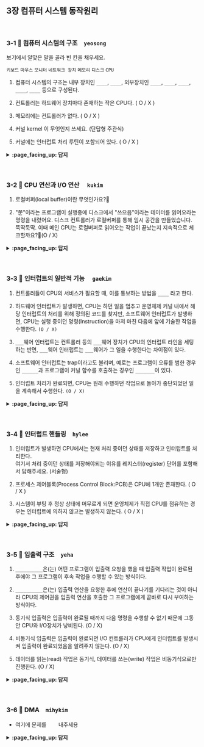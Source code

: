 ## 3장 컴퓨터 시스템 동작원리

<br>

### 3-1 :fallen_leaf: 컴퓨터 시스템의 구조　`yeosong`

보기에서 알맞은 말을 골라 빈 칸을 채우세요. 

`키보드` `마우스` `모니터` `네트워크 장치` `메모리` `디스크` `CPU` 


1. 컴퓨터 시스템의 구조는 내부 장치인 `____`, `____`, 외부장치인 `____`, `____`, `____`, `____`, `____` 등으로 구성된다.

3. 컨트롤러는 하드웨어 장치마다 존재하는 작은 CPU다. ( O / X )

2. 메모리에는 컨트롤러가 없다. ( O / X ) 

4. 커널 kernel 이 무엇인지 쓰세요. (단답형 주관식)

5. 커널에는 인터럽트 처리 루틴이 포함되어 있다. ( O / X ) 

<details>
<summary> <b> :page_facing_up: 답지 </b>  </summary>
<div markdown="1">
 
보기에서 알맞은 말을 골라 빈 칸을 채우세요. 

`키보드` `마우스` `모니터` `네트워크 장치` `메모리` `디스크` `CPU` 


1. 컴퓨터 시스템의 구조는 내부 장치인 `CPU`, `메모리`, 외부장치인 `디스크`, `키보드`, `마우스`, `모니터`, `네트워크 장치` 등으로 구성된다.

3. 컨트롤러는 하드웨어 장치마다 존재하는 작은 CPU다. ( O )

2. 메모리에는 컨트롤러가 없다. ( X ) 
> 메모리, 디스크를 포함한 입출력 장치 모두에 컨트롤러가 있어서 CPU와 신호를 주고 받을 수 있다.

4. 커널 kernel 이 무엇인지 쓰세요. (단답형 주관식)
> 운영체제 소프트웨어 중 핵심적인 부분에 한정되어 항상 메모리에 올라가 있는 부분이다.

5. 커널에는 인터럽트 처리 루틴이 포함되어 있다. ( O ) 

</div>
</details>
<br><br>

### 3-2 :fallen_leaf: CPU 연산과 I/O 연산	　`kukim`
1. 로컬버퍼(local buffer)이란 무엇인가요?🤔

2. "쭌"이라는 프로그램이 실행중에 디스크에서 "쓰으읍"이라는 데이터를 읽어오라는 명령을 내렸어요. 디스크 컨트롤러가 로컬버퍼를 통해 임시 공간을 만들었습니다. 뚝딱둑딱. 이때 메인 CPU는 로컬버퍼로 읽어오는 작업이 끝났는지 지속적으로 체크할까요?🤔(O / X)
 
<details>
<summary> <b> :page_facing_up: 답지 </b>  </summary>
<div markdown="1">

1. 로컬버퍼(local buffer)이란 무엇인가요 ?
  - 정답 : 입출력 장치들로 부터 들어오고 나가는 데이터를 임시로 저장하기 위한 작은 메모리 공간이에요! 각 장치의 컨트롤러가 이를 제어한답니다.


2. "쭌"이라는 프로그램이 실행중에 디스크에서 "쓰으읍"이라는 데이터를 읽어오라는 명령을 내렸어요. 디스크 컨트롤러가 로컬버퍼를 통해 임시 공간을 만들었습니다. 뚝딱둑딱. 이때 메인 CPU는 로컬버퍼로 읽어오는 작업이 끝났는지 지속적으로 체크할까요?.(O / X)
  - 정답 : X , 메인 CPU가 지속적으로 체크하는 것이 아니라 컨트롤러가 로컬버퍼로 읽어오는 작업이 끝나면 인터럽트(interrupt)를 발생시켜 CPU에 보고해요

</div>
</details>
<br><br>

### 3-3 :fallen_leaf: 인터럽트의 일반적 기능	　`gaekim`
1. 컨트롤러들이 CPU의 서비스가 필요할 때, 이를 통보하는 방법을  `____` 라고 한다.

2. 하드웨어 인터럽트가 발생하면, CPU는 하던 일을 멈추고 운영체제 커널 내에서 해당 인터럽트의 처리를 위해 정의된 코드를 찾지만, 소프트웨어 인터럽트가 발생하면, CPU는 실행 중이던 명령(Instruction)을 마저 마친 다음에 앞에 기술한 작업을 수행한다. `(O / X)`

3. `___`웨어 인터럽트는 컨트롤러 등의 `___`웨어 장치가 CPU의 인터럽트 라인을 세팅하는 반면, `___`웨어 인터럽트는 `___`웨어가 그 일을 수행한다는 차이점이 있다.

4. 소프트웨어 인터럽트는 trap이라고도 불리며, 예로는 프로그램이 오류를 범한 경우인 `______`과 프로그램이 커널 함수를 호출하는 경우인  `_______`이 있다.

5. 인터럽트 처리가 완료되면, CPU는 원래 수행하던 작업으로 돌아가 중단되었던 일을 계속해서 수행한다. `(O / X)`

<details>
<summary> <b> :page_facing_up: 답지 </b>  </summary>
<div markdown="1">

1. 컨트롤러들이 CPU의 서비스가 필요할 때, 이를 통보하는 방법을  `인터럽트(Interrupt)` 라고 한다.  
👉 덧붙여 인터럽트는 키보드 입력 혹은 요청된 디스크 입출력 작업의 완료 등 CPU에 알려줄 필요가 있는 이벤트가 일어난 경우 컨트롤러가 발생시키는 것이다.

2. 하드웨어 인터럽트가 발생하면 CPU는 하던 일을 멈추고 운영체제 커널 내에서 해당 인터럽트의 처리를 위해 정의된 코드를 찾지만, 소프트웨어 인터럽트가 발생하면 CPU는 실행 중이던 명령(Instruction)을 마저 마친 다음에 앞에 기술한 작업을 수행한다. `(X)`  
👉 소프트웨어 인터럽트, 하드웨어 인터럽트 모두 일단 인터럽트가 발생하면 CPU는 하던 일을 멈추고 운영체제에서 인터럽트를 확인한다.

3. `하드`웨어 인터럽트는 컨트롤러 등의 `하드`웨어 장치가 CPU의 인터럽트 라인을 세팅하는 반면, `소프트`웨어 인터럽트는 `소프트`웨어가 그 일을 수행한다는 차이점이 있다.

4. 소프트웨어 인터럽트는 trap이라고도 불리며, 예로는 프로그램이 오류를 범한 경우인 `예외상황(exception)`과 프로그램이 커널 함수를 호출하는 경우인  `시스템 콜(system call)`이 있다.

5. 인터럽트 처리가 완료되면 CPU는 원래 수행하던 작업으로 돌아가 중단되었던 일을 계속해서 수행한다. `(O)`  
👉 인터럽트 처리 전에 수행 중이던 작업을 저장해두며, 인터럽트 처리가 끝나면 앞의 저장해둔 데이터를 통해 원래 수행하던 작업으로 돌아가 일을 계속해서 수행한다.

</div>
</details>
<br><br>

### 3-4 :fallen_leaf: 인터럽트 핸들링　`hylee`
1. 인터럽트가 발생하면 CPU에서는 현재 처리 중이던 상태를 저장하고 인터럽트를 처리한다. 
<br>여기서 처리 중이던 상태를 저장해야되는 이유를 레지스터(register) 단어를 포함해서 답해주세요. (서술형)

2. 프로세스 제어블록(Process Control Block:PCB)은 CPU에 1개만 존재한다. ( O / X )

3. 시스템이 부팅 후 정상 상태에 머무르게 되면 운영체제가 직접 CPU를 점유하는 경우는 인터럽트에 의하지 않고는 발생하지 않는다. ( O / X )

<details>
<summary> <b> :page_facing_up: 답지 </b>  </summary>
<div markdown="1">

1. 인터럽트가 발생하면 CPU에서는 현재 처리 중이던 상태를 저장하고 인터럽트를 처리한다. 

여기서 처리 중이던 상태를 저장해야되는 이유를 레지스터(register) 단어를 포함해서 답해주세요. (서술형)

>  정답 : CPU에서 명령이 실행될 때에는 CPU 내부에 있는 임시 기억장치인 레지스터(register)에 데이터를 읽거나 쓰면서 작업을 하는데, 
이때 인터럽트가 발생해 새로운 명령을 실행하면 기존의 레지스터값들이 지워지게 되므로
CPU 내의 이러한 상태를 저장해두어야 한다. (+이게 모두 저장되어야 인터럽트 처리가 이루어질 수 있다.)


2. 프로세스 제어블록(Process Control Block:PCB)은 CPU에 1개만 존재한다. ( O / X )

> 정답 : X 

    PCB는 각각의 프로그램마다 하니찍 존재하며 해당 프로그램의 어느 부분이 실행 중이었는지를 저장하고 있다. 
    구체적으로는 프로그램이 실행 중이던 코드의 메모리 주소와 레지스터값, 하드웨어 상태 등이 저장된다.

3. 시스템이 부팅 후 정상 상태에 머무르게 되면 운영체제가 직접 CPU를 점유하는 경우는 인터럽트에 의하지 않고는 발생하지 않는다. ( O / X )

> 정답 : O

    시스템이 부팅 후 정상상태에 머무르게 되면 CPU가 항상 사용자 프로그램에 의해 사용되며,
    운영체제는 단지 인터럽트가 발생했을 때에만 잠깐 CPU의 제어권을 획득할 수 있다.
    인터럽트가 발생하지 않으면 원래 실행 중인 사용자 프로그램이 원하는 만큼 CPU를 계속 점유하게 된다.

</div>
</details>
<br><br>

### 3-5 :fallen_leaf: 입출력 구조　`yeha`

1. `__________`은(는) 어떤 프로그램이 입출력 요청을 했을 때 입출력 작업이 완료된 후에야 그 프로그램이 후속 작업을 수행할 수 있는 방식이다.

2. `__________`은(는) 입출력 연산을 요청한 후에 연산이 끝나기를 기다리는 것이 아니라 CPU의 제어권을 입출력 연산을 호출한 그 프로그램에게 곧바로 다시 부여하는 방식이다. 

3. 동기식 입출력은 입출력이 완료될 때까지 다음 명령을 수행할 수 없기 때문에 그동안 CPU와 I/O장치가 낭비된다. (O / X) 

4. 비동기식 입출력은 입출력이 완료되면 I/O 컨트롤러가 CPU에게 인터럽트를 발생시켜 입출력이 완료되었음을 알려주지 않는다. (O / X)

5. 데이터를 읽는(read) 작업은 동기식, 데이터를 쓰는(write) 작업은 비동기식으로만 진행한다. (O / X)

<details>
<summary> <b> :page_facing_up: 답지 </b>  </summary>
<div markdown="1">
 
1. (동기식 입출력)은 어떤 프로그램이 입출력 요청을 했을 때 입출력 작업이 완료된 후에야 그 프로그램이 후속 작업을 수행할 수 있는 방식이다.  
> 동기식 입출력

2. (비동기식 입출력)은 입출력 연산을 요청한 후에 연산이 끝나기를 기다리는 것이 아니라 CPU의 제어권을 입출력 연산을 호출한 그 프로그램에게 곧바로 다시 부여하는 방식이다.   
> 비동기식 입출력

    입출력을 요청한 후 프로세서에게 곧바로 CPU를 주고 요청한 입출력과 무관한 일을 한다.   
    디스크에서 뭘 읽어오라는 요청을 했을 때, 이와 상관없이 할 수 있는 작업들은 비동기식으로 처리할 수 있겠다.   

3. 동기식 입출력은 입출력이 완료될 때까지 다음 명령을 수행할 수 없기 때문에 그동안 CPU와 I/O장치가 낭비된다. 
> (O)  

    동기식 입출력의 CPU 낭비를 막기 위해 입출력을 요청한 후 다른 프로그램에게 CPU를 양도한다.  
    또한 다수의 프로그램이 동시에 입출력 연산을 요청하는 경우 동기성 (synchronization)을 보장하기 위해 장치마다 큐를 두어 요청된 순서대로 처리할 수 있도록 한다.  

4. 비동기식 입출력은 입출력이 완료되면 I/O 컨트롤러가 CPU에게 인터럽트를 발생시켜 입출력이 완료되었음을 알려주지 않는다.   
> (X)

    동기식과 마찬가지로 인터럽트를 통해 입출력 연산이 완료됨을 알린다.  
    그 시점부터 읽어온 데이터를 필요로 하는 명령을 수행할 수 있다.  

5. 데이터를 읽는(read) 작업은 동기식, 데이터를 쓰는(write) 작업은 비동기식으로만 진행한다.   
> (X)

    데이터를 쓰도록 요청, 화면에 출력 요청 등은 비동기식이 더 자연스럽다. 정말 출력이 되었는지 확인해야 한다면 동기식으로 프로그램을 구현하면 된다. (물론 CPU와 I/O장치 낭비됨)  

</div>
</details>
<br><br>

### 3-6 :fallen_leaf: DMA　`mihykim`
- 여기에 문제를 `　　` 내주세용	

<details>
<summary> <b> :page_facing_up: 답지 </b>  </summary>
<div markdown="1">

- 답지는 문제와 똑같은 형식으로 작성해주세요!	
- e.g. 여기에 문제를 `(자유롭게)` 내주세요	

</div>
</details>
<br><br>

